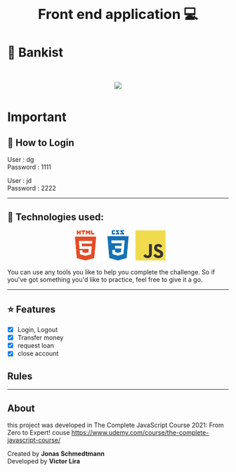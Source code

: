 ## **<h2 align="center">Front end application  💻</h2>**


# 💸 Bankist

<h1 align="center">
    <img src="github/main.JPG"/>
</h1>

# Important
## :key: How to Login

User : dg <br/>
Password : 1111

User : jd <br/>
Password : 2222

---


## :rocket: Technologies used:
<p align="center">
<img src="https://github.com/devicons/devicon/blob/master/icons/html5/html5-plain-wordmark.svg" alt="html5"  width="70" height="70"/>
<img src="https://github.com/devicons/devicon/blob/master/icons/css3/css3-plain-wordmark.svg" alt="css3" width="70" height="70"/>
<img src="https://github.com/devicons/devicon/blob/master/icons/javascript/javascript-original.svg" alt="javascript" width="70" height="70"/>
</p>

You can use any tools you like to help you complete the challenge. So if you've got something you'd like to practice, feel free to give it a go.

---

## ⭐ Features
- [x] Login, Logout
- [x] Transfer money
- [x] request loan
- [x] close account
## Rules

---

## About

this project was developed in The Complete JavaScript Course 2021: From Zero to Expert! couse 
https://www.udemy.com/course/the-complete-javascript-course/

Created by **Jonas Schmedtmann** <br>
Developed by **Victor Lira**
